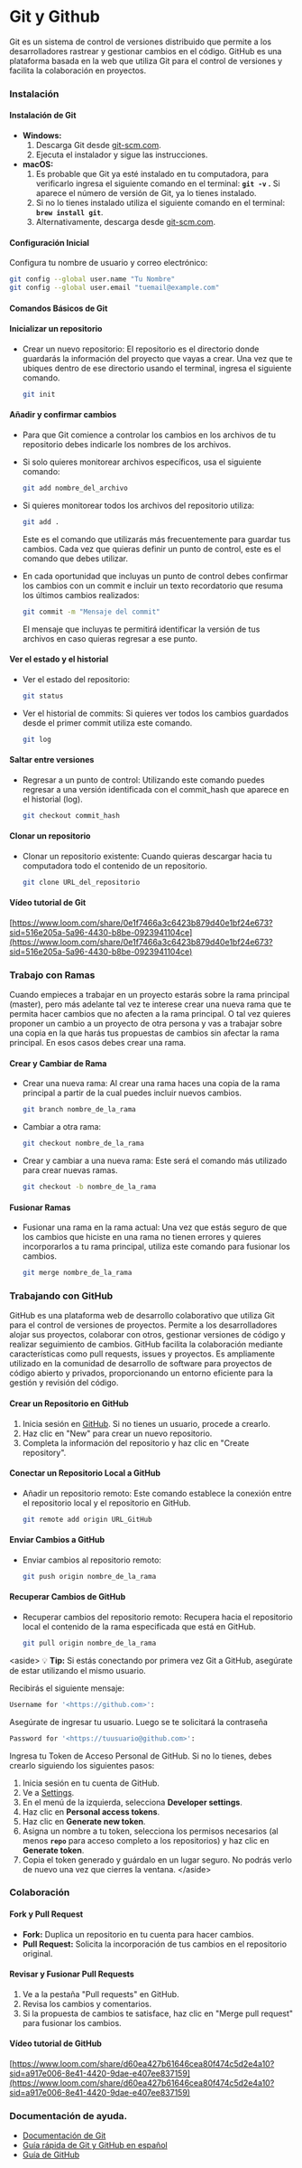# Git y Github

Git es un sistema de control de versiones distribuido que permite a los desarrolladores rastrear y gestionar cambios en el código. GitHub es una plataforma basada en la web que utiliza Git para el control de versiones y facilita la colaboración en proyectos.

### **Instalación**

#### **Instalación de Git**

* **Windows:**
  1. Descarga Git desde [git-scm.com](https://git-scm.com/).
  2. Ejecuta el instalador y sigue las instrucciones.
* **macOS:**
  1. Es probable que Git ya esté instalado en tu computadora, para verificarlo ingresa el siguiente comando en el terminal: **`git -v` .** Si aparece el número de versión de Git, ya lo tienes instalado.
  2. Si no lo tienes instalado utiliza el siguiente comando en el terminal: **`brew install git`**.
  3. Alternativamente, descarga desde [git-scm.com](https://git-scm.com/).

#### **Configuración Inicial**

Configura tu nombre de usuario y correo electrónico:

```bash
git config --global user.name "Tu Nombre"
git config --global user.email "tuemail@example.com"
```

#### **Comandos Básicos de Git**

#### **Inicializar un repositorio**

*   Crear un nuevo repositorio: El repositorio es el directorio donde guardarás la información del proyecto que vayas a crear. Una vez que te ubiques dentro de ese directorio usando el terminal, ingresa el siguiente comando.

    ```bash
    git init
    ```

#### **Añadir y confirmar cambios**

* Para que Git comience a controlar los cambios en los archivos de tu repositorio debes indicarle los nombres de los archivos.
*   Si solo quieres monitorear archivos específicos, usa el siguiente comando:

    ```bash
    git add nombre_del_archivo
    ```
*   Si quieres monitorear todos los archivos del repositorio utiliza:

    ```bash
    git add .
    ```

    Este es el comando que utilizarás más frecuentemente para guardar tus cambios. Cada vez que quieras definir un punto de control, este es el comando que debes utilizar.
*   En cada oportunidad que incluyas un punto de control debes confirmar los cambios con un commit e incluir un texto recordatorio que resuma los últimos cambios realizados:

    ```bash
    git commit -m "Mensaje del commit"
    ```

    El mensaje que incluyas te permitirá identificar la versión de tus archivos en caso quieras regresar a ese punto.

#### **Ver el estado y el historial**

*   Ver el estado del repositorio:

    ```bash
    git status
    ```
*   Ver el historial de commits: Si quieres ver todos los cambios guardados desde el primer commit utiliza este comando.

    ```bash
    git log
    ```

#### Saltar entre versiones

*   Regresar a un punto de control: Utilizando este comando puedes regresar a una versión identificada con el commit\_hash que aparece en el historial (log).

    ```bash
    git checkout commit_hash
    ```

#### **Clonar un repositorio**

*   Clonar un repositorio existente: Cuando quieras descargar hacia tu computadora todo el contenido de un repositorio.

    ```bash
    git clone URL_del_repositorio
    ```

#### Vídeo tutorial de Git

[https://www.loom.com/share/0e1f7466a3c6423b879d40e1bf24e673?sid=516e205a-5a96-4430-b8be-0923941104ce](https://www.loom.com/share/0e1f7466a3c6423b879d40e1bf24e673?sid=516e205a-5a96-4430-b8be-0923941104ce)

### **Trabajo con Ramas**

Cuando empieces a trabajar en un proyecto estarás sobre la rama principal (master), pero más adelante tal vez te interese crear una nueva rama que te permita hacer cambios que no afecten a la rama principal. O tal vez quieres proponer un cambio a un proyecto de otra persona y vas a trabajar sobre una copia en la que harás tus propuestas de cambios sin afectar la rama principal. En esos casos debes crear una rama.

#### **Crear y Cambiar de Rama**

*   Crear una nueva rama: Al crear una rama haces una copia de la rama principal a partir de la cual puedes incluir nuevos cambios.

    ```bash
    git branch nombre_de_la_rama
    ```
*   Cambiar a otra rama:

    ```bash
    git checkout nombre_de_la_rama
    ```
*   Crear y cambiar a una nueva rama: Este será el comando más utilizado para crear nuevas ramas.

    ```bash
    git checkout -b nombre_de_la_rama
    ```

#### **Fusionar Ramas**

*   Fusionar una rama en la rama actual: Una vez que estás seguro de que los cambios que hiciste en una rama no tienen errores y quieres incorporarlos a tu rama principal, utiliza este comando para fusionar los cambios.

    ```bash
    git merge nombre_de_la_rama
    ```

### **Trabajando con GitHub**

GitHub es una plataforma web de desarrollo colaborativo que utiliza Git para el control de versiones de proyectos. Permite a los desarrolladores alojar sus proyectos, colaborar con otros, gestionar versiones de código y realizar seguimiento de cambios. GitHub facilita la colaboración mediante características como pull requests, issues y proyectos. Es ampliamente utilizado en la comunidad de desarrollo de software para proyectos de código abierto y privados, proporcionando un entorno eficiente para la gestión y revisión del código.

#### **Crear un Repositorio en GitHub**

1. Inicia sesión en [GitHub](https://github.com/). Si no tienes un usuario, procede a crearlo.
2. Haz clic en "New" para crear un nuevo repositorio.
3. Completa la información del repositorio y haz clic en "Create repository".

#### **Conectar un Repositorio Local a GitHub**

*   Añadir un repositorio remoto: Este comando establece la conexión entre el repositorio local y el repositorio en GitHub.

    ```bash
    git remote add origin URL_GitHub
    ```

#### **Enviar Cambios a GitHub**

*   Enviar cambios al repositorio remoto:

    ```bash
    git push origin nombre_de_la_rama
    ```

#### **Recuperar Cambios de GitHub**

*   Recuperar cambios del repositorio remoto: Recupera hacia el repositorio local el contenido de la rama especificada que está en GitHub.

    ```bash
    git pull origin nombre_de_la_rama
    ```

\<aside> 💡 **Tip:** Si estás conectando por primera vez Git a GitHub, asegúrate de estar utilizando el mismo usuario.

Recibirás el siguiente mensaje:

```bash
Username for '<https://github.com>': 
```

Asegúrate de ingresar tu usuario. Luego se te solicitará la contraseña

```bash
Password for '<https://tuusuario@github.com>':
```

Ingresa tu Token de Acceso Personal de GitHub. Si no lo tienes, debes crearlo siguiendo los siguientes pasos:

1. Inicia sesión en tu cuenta de GitHub.
2. Ve a [Settings](https://github.com/settings/profile).
3. En el menú de la izquierda, selecciona **Developer settings**.
4. Haz clic en **Personal access tokens**.
5. Haz clic en **Generate new token**.
6. Asigna un nombre a tu token, selecciona los permisos necesarios (al menos **`repo`** para acceso completo a los repositorios) y haz clic en **Generate token**.
7. Copia el token generado y guárdalo en un lugar seguro. No podrás verlo de nuevo una vez que cierres la ventana. \</aside>

### **Colaboración**

#### **Fork y Pull Request**

* **Fork:** Duplica un repositorio en tu cuenta para hacer cambios.
* **Pull Request:** Solicita la incorporación de tus cambios en el repositorio original.

#### **Revisar y Fusionar Pull Requests**

1. Ve a la pestaña "Pull requests" en GitHub.
2. Revisa los cambios y comentarios.
3. Si la propuesta de cambios te satisface, haz clic en "Merge pull request" para fusionar los cambios.

#### Vídeo tutorial de GitHub

[https://www.loom.com/share/d60ea427b61646cea80f474c5d2e4a10?sid=a917e006-8e41-4420-9dae-e407ee837159](https://www.loom.com/share/d60ea427b61646cea80f474c5d2e4a10?sid=a917e006-8e41-4420-9dae-e407ee837159)

### Documentación de ayuda.

* [Documentación de Git](https://git-scm.com/doc)
* [Guía rápida de Git y GitHub en español](https://training.github.com/downloads/es\_ES/github-git-cheat-sheet/)
* [Guía de GitHub](https://docs.github.com/es/get-started/start-your-journey)
